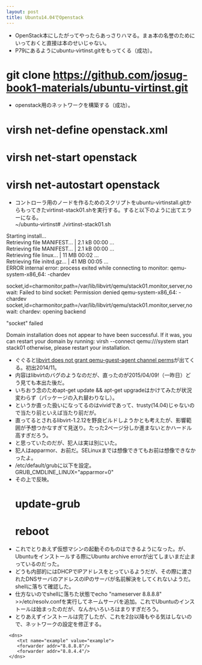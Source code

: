 ```yaml
---
layout: post
title: Ubuntu14.04でOpenstack
---
```

 * OpenStack本にしたがってやったらあっさりハマる。まぁ本の名誉のためにいっておくと直接は本のせいじゃない。
 * P79にあるようにubuntu-virtinst.gitをもってくる（成功）。  
 # git clone https://github.com/josug-book1-materials/ubuntu-virtinst.git  
 * openstack用のネットワークを構築する（成功）。  
  # virsh net-define openstack.xml  
  # virsh net-start openstack  
  # virsh net-autostart openstack  
 * コントローラ用のノードを作るためのスクリプトをubuntu-virtinstall.gitからもってきたvirtinst-stack01.shを実行する。すると以下のように出てエラーになる。  
  ~/ubuntu-virtinst# ./virtinst-stack01.sh  
  
  Starting install...   
  Retrieving file MANIFEST...                              | 2.1 kB     00:00 ...  
  Retrieving file MANIFEST...                              | 2.1 kB     00:00 ...  
  Retrieving file linux...                                 |  11 MB     00:02 ...  
  Retrieving file initrd.gz...                             |  41 MB     00:05 ...  
  ERROR    internal error: process exited while connecting to monitor: qemu-system-x86_64: -chardev   
  
  socket,id=charmonitor,path=/var/lib/libvirt/qemu/stack01.monitor,server,nowait: Failed to bind socket: Permission denied
  qemu-system-x86_64: -chardev socket,id=charmonitor,path=/var/lib/libvirt/qemu/stack01.monitor,server,nowait: chardev: opening backend 
  
  "socket" failed
  
  Domain installation does not appear to have been successful.
  If it was, you can restart your domain by running:
    virsh --connect qemu:///system start stack01
  otherwise, please restart your installation.
 * ぐぐると[libvirt does not grant qemu-guest-agent channel perms](https://bugs.launchpad.net/ubuntu/+source/libvirt/+bug/1393842)が出てくる。初出2014/11。
 * 内容はlibvirtのバグのようなのだが、直ったのが2015/04/09!（一昨日）どう見ても本出た後だ。
 * いちおう念のためapt-get update && apt-get upgradeはかけてみたが状況変わらず（パッケージの入れ替わりなし）。
 * というか直った扱いになってるのはvividであって、trusty(14.04)じゃないので当たり前といえば当たり前だが。
 * 直ってるとされるlibvirt-1.2.12を野良ビルドしようかとも考えたが、影響範囲が予想つかなすぎて見送り。たった2ページ分しか進まないとかハードル高すぎだろう。
 * と思っていたのだが、犯人は実は別にいた。
 * 犯人はapparmor、お前だ。SELinuxまでは想像できてもお前は想像できなかったよ。
 * /etc/default/grubに以下を設定。  
   GRUB_CMDLINE_LINUX="apparmor=0"  
 * その上で反映。  
   # update-grub  
   # reboot  
 * これでとりあえず仮想マシンの起動そのものはできるようになった。が、Ubuntuをインストールする際にUbuntu archive errorが出てしまいまだ止まっているのだった。
 * どうも内部的にはDHCPでIPアドレスをとっているようだが、その際に渡されたDNSサーバのアドレスのIPのサーバが名前解決をしてくれないようだ。shellに落ちて確認した。
 * 仕方ないのでshellに落ちた状態でecho "nameserver 8.8.8.8" >>/etc/resolv.confを実行してネームサーバを追加。これでUbuntuのインストールは始まったのだが、なんかいろいろはまりすぎだろう。
 * とりあえずインストールは完了したが、これを2台以降もやる気はしないので、ネットワークの設定を修正する。
 ```
  <dns>  
     <txt name="example" value="example">
     <forwarder addr="8.8.8.8"/>
     <forwarder addr="8.8.4.4"/>
  </dns>  
```
